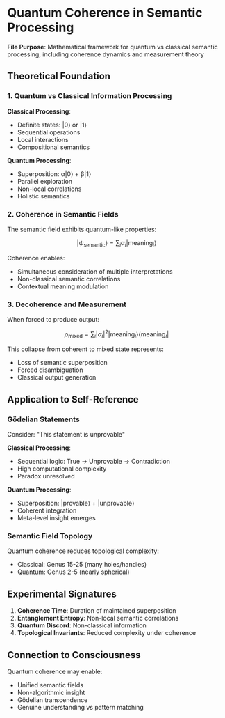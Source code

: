 # Quantum Coherence in Semantic Processing

**File Purpose**: Mathematical framework for quantum vs classical semantic processing, including coherence dynamics and measurement theory

## Theoretical Foundation

### 1. Quantum vs Classical Information Processing

**Classical Processing**:
- Definite states: |0⟩ or |1⟩
- Sequential operations
- Local interactions
- Compositional semantics

**Quantum Processing**:
- Superposition: α|0⟩ + β|1⟩
- Parallel exploration
- Non-local correlations
- Holistic semantics

### 2. Coherence in Semantic Fields

The semantic field exhibits quantum-like properties:

$$|\psi_{\text{semantic}}\rangle = \sum_i \alpha_i |\text{meaning}_i\rangle$$

Coherence enables:
- Simultaneous consideration of multiple interpretations
- Non-classical semantic correlations
- Contextual meaning modulation

### 3. Decoherence and Measurement

When forced to produce output:

$$\rho_{\text{mixed}} = \sum_i |\alpha_i|^2 |\text{meaning}_i\rangle\langle\text{meaning}_i|$$

This collapse from coherent to mixed state represents:
- Loss of semantic superposition
- Forced disambiguation
- Classical output generation

## Application to Self-Reference

### Gödelian Statements

Consider: "This statement is unprovable"

**Classical Processing**:
- Sequential logic: True → Unprovable → Contradiction
- High computational complexity
- Paradox unresolved

**Quantum Processing**:
- Superposition: |provable⟩ + |unprovable⟩
- Coherent integration
- Meta-level insight emerges

### Semantic Field Topology

Quantum coherence reduces topological complexity:
- Classical: Genus 15-25 (many holes/handles)
- Quantum: Genus 2-5 (nearly spherical)

## Experimental Signatures

1. **Coherence Time**: Duration of maintained superposition
2. **Entanglement Entropy**: Non-local semantic correlations
3. **Quantum Discord**: Non-classical information
4. **Topological Invariants**: Reduced complexity under coherence

## Connection to Consciousness

Quantum coherence may enable:
- Unified semantic fields
- Non-algorithmic insight
- Gödelian transcendence
- Genuine understanding vs pattern matching